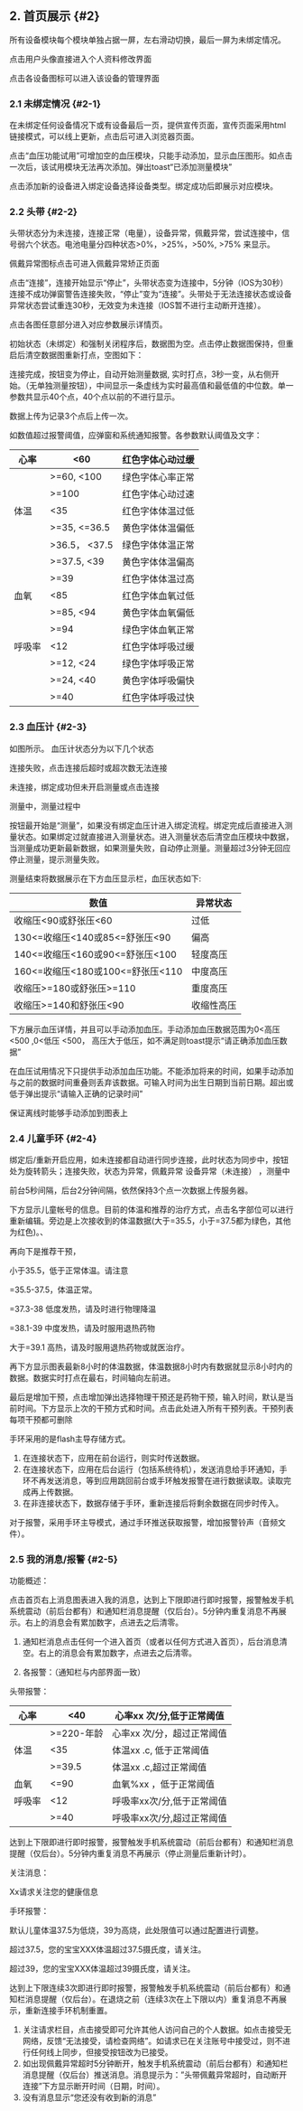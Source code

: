 ## 2\. 首页展示 {#2}

所有设备模块每个模块单独占据一屏，左右滑动切换，最后一屏为未绑定情况。

点击用户头像直接进入个人资料修改界面

点击各设备图标可以进入该设备的管理界面

### 2.1 未绑定情况 {#2-1}

在未绑定任何设备情况下或有设备最后一页，提供宣传页面，宣传页面采用html链接模式，可以线上更新，点击后可进入浏览器页面。

点击“血压功能试用”可增加空的血压模块，只能手动添加，显示血压图形。如点击一次后，该试用模块无法再次添加。弹出toast“已添加测量模块”

点击添加新的设备进入绑定设备选择设备类型。绑定成功后即展示对应模块。

### 2.2 头带 {#2-2}

头带状态分为未连接，连接正常（电量），设备异常，佩戴异常，尝试连接中，信号弱六个状态。电池电量分四种状态>0%，>25%，>50%, >75% 来显示。

佩戴异常图标点击可进入佩戴异常矫正页面

点击“连接”，连接开始显示“停止”，头带状态变为连接中，5分钟（IOS为30秒）连接不成功弹窗警告连接失败，“停止”变为“连接”。头带处于无法连接状态或设备异常状态尝试重连30秒，无效变为未连接（IOS暂不进行主动断开连接）。

点击各图任意部分进入对应参数展示详情页。

初始状态（未绑定）和强制关闭程序后，数据图为空。点击停止数据图保持，但重启后清空数据图重新打点，空图如下：

连接完成，按钮变为停止，自动开始测量数据, 实时打点，3秒一变，从右侧开始。（无单独测量按钮），中间显示一条虚线为实时最高值和最低值的中位数。单一参数共显示40个点，40个点以前的不进行显示。

数据上传为记录3个点后上传一次。

如数值超过报警阈值，应弹窗和系统通知报警。各参数默认阈值及文字：

| 心率 | <60 | 红色字体心动过缓 |
| --- | --- | --- |
|  | >=60, <100 | 绿色字体心率正常 |
|  | >=100 | 红色字体心动过速 |
| 体温 | <35 | 红色字体体温过低 |
|  | >=35, <=36.5 | 黄色字体体温偏低 |
|  | >36.5， <37.5 | 绿色字体体温正常 |
|  | >=37.5, <39 | 黄色字体体温偏高 |
|  | >=39 | 红色字体体温过高 |
| 血氧 | <85 | 红色字体血氧过低 |
|  | >=85, <94 | 黄色字体血氧偏低 |
|  | >=94 | 绿色字体血氧正常 |
| 呼吸率 | <12 | 红色字体呼吸过缓 |
|  | >=12, <24 | 绿色字体呼吸正常 |
|  | >=24, <40 | 黄色字体呼吸偏快 |
|  | >=40 | 红色字体呼吸过快 |

### 2.3 血压计 {#2-3}

如图所示。 血压计状态分为以下几个状态

连接失败，点击连接后超时或超次数无法连接

未连接，绑定成功但未开启测量或点击连接

测量中，测量过程中

按钮最开始是“测量”，如果没有绑定血压计进入绑定流程。绑定完成后直接进入测量状态。如果绑定过就直接进入测量状态。进入测量状态后清空血压模块中数据，当测量成功更新最新数据，如果测量失败，自动停止测量。测量超过3分钟无回应停止测量，提示测量失败。

测量结束将数据展示在下方血压显示栏，血压状态如下:

| 数值 | 异常状态 |
| --- | --- |
| 收缩压<90或舒张压<60 | 过低 |
| 130<=收缩压<140或85<=舒张压<90 | 偏高 |
| 140<=收缩压<160或90<=舒张压<100 | 轻度高压 |
| 160<=收缩压<180或100<=舒张压<110 | 中度高压 |
| 收缩压>=180或舒张压>=110 | 重度高压 |
| 收缩压>=140和舒张压<90 | 收缩性高压 |

下方展示血压详情，并且可以手动添加血压。手动添加血压数据范围为0<高压<500 ,0<低压 <500， 高压大于低压，如不满足则toast提示“请正确添加血压数据”

在血压试用情况下只提供手动添加血压功能。不能添加将来的时间，如果手动添加与之前的数据时间重叠则丢弃该数据。可输入时间为出生日期到当前日期。超出或低于弹出提示“请输入正确的记录时间”

保证离线时能够手动添加到图表上

### 2.4 儿童手环 {#2-4}

绑定后/重新开启应用，如未连接都自动进行同步连接，此时状态为同步中，按钮处为旋转箭头；连接失败，状态为异常，佩戴异常 设备异常（未连接） ，测量中

前台5秒间隔，后台2分钟间隔，依然保持3个点一次数据上传服务器。

下方显示儿童帐号的信息。目前的体温和推荐的治疗方式，点击名字部位可以进行重新编辑。旁边是上次接收到的体温数据(大于=35.5，小于=37.5都为绿色，其他为红色)。、

再向下是推荐干预，

小于35.5，低于正常体温。请注意

=35.5-37.5，体温正常。

=37.3-38 低度发热，请及时进行物理降温

=38.1-39 中度发热，请及时服用退热药物

大于=39.1 高热，请及时服用退热药物或就医治疗。

再下方显示图表最新8小时的体温数据，体温数据8小时内有数据就显示8小时内的数据。数据实时打点在最右，时间轴向左前进。

最后是增加干预，点击增加弹出选择物理干预还是药物干预，输入时间，默认是当前时间。下方显示上次的干预方式和时间。点击此处进入所有干预列表。干预列表每项干预都可删除

手环采用的是flash主导存储方式。

1.  在连接状态下，应用在前台运行，则实时传送数据。
2.  在连接状态下，应用在后台运行（包括系统待机），发送消息给手环通知，手环不再发送消息，等到应用跳回前台或手环触发报警在进行数据读取。读取完成再上传数据。
3.  在非连接状态下，数据存储于手环，重新连接后将剩余数据在同步时传入。

对于报警，采用手环主导模式，通过手环推送获取报警，增加报警铃声（音频文件）。

### 2.5 我的消息/报警 {#2-5}

功能概述：

点击首页右上消息图表进入我的消息，达到上下限即进行即时报警，报警触发手机系统震动（前后台都有）和通知栏消息提醒（仅后台）。5分钟内重复消息不再展示。右上的消息会有累加数字，点进去之后清零。

1.  通知栏消息点击任何一个进入首页（或者以任何方式进入首页），后台消息清空。右上的消息会有累加数字，点进去之后清零。

1.  各报警：（通知栏与内部界面一致）

头带报警：

| 心率 | <40 | 心率xx 次/分,低于正常阈值 |
| --- | --- | --- |
|  | >=220-年龄 | 心率xx 次/分，超过正常阈值 |
| 体温 | <35 | 体温xx .c, 低于正常阈值 |
|  | >=39.5 | 体温xx .c,超过正常阈值 |
| 血氧 | <=90 | 血氧%xx ，低于正常阈值 |
| 呼吸率 | <12 | 呼吸率xx次/分,低于正常阈值 |
|  | >=40 | 呼吸率xx次/分,超过正常阈值 |

达到上下限即进行即时报警，报警触发手机系统震动（前后台都有）和通知栏消息提醒（仅后台）。5分钟内重复消息不再展示（停止测量后重新计时）。

关注消息：

Xx请求关注您的健康信息

手环报警：

默认儿童体温37.5为低烧，39为高烧，此处限值可以通过配置进行调整。

超过37.5，您的宝宝XXX体温超过37.5摄氏度，请关注。

超过39，您的宝宝XXX体温超过39摄氏度，请关注。

达到上下限连续3次即进行即时报警，报警触发手机系统震动（前后台都有）和通知栏消息提醒（仅后台）。在退烧之前（连续3次在上下限以内）重复消息不再展示，重新连接手环机制重置。

1.  关注请求栏目，点击接受即可允许其他人访问自己的个人数据。如点击接受无网络，反馈“无法接受，请检查网络”。如请求已在关注账号中接受过，则不进行任何线上同步，但接受按钮改为已接受。
2.  如出现佩戴异常超时5分钟断开，触发手机系统震动（前后台都有）和通知栏消息提醒（仅后台）推送消息。消息提示为：”头带佩戴异常超时，自动断开连接”下方显示断开时间（日期，时间）。
3.  没有消息显示“您还没有收到新的消息”